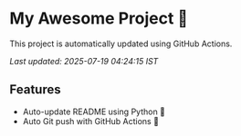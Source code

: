 # My Awesome Project 🚀

This project is automatically updated using GitHub Actions.

_Last updated: 2025-07-19 04:24:15 IST_

## Features
- Auto-update README using Python 🐍
- Auto Git push with GitHub Actions 🤖
